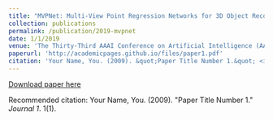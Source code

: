 ```yaml
---
title: "MVPNet: Multi-View Point Regression Networks for 3D Object Reconstruction from A Single Image"
collection: publications
permalink: /publication/2019-mvpnet
date: 1/1/2019
venue: 'The Thirty-Third AAAI Conference on Artificial Intelligence (AAAI-19)'
paperurl: 'http://academicpages.github.io/files/paper1.pdf'
citation: 'Your Name, You. (2009). &quot;Paper Title Number 1.&quot; <i>Journal 1</i>. 1(1).'
---
```


<a href='http://academicpages.github.io/files/paper1.pdf'>Download paper here</a>

Recommended citation: Your Name, You. (2009). "Paper Title Number 1." <i>Journal 1</i>. 1(1).